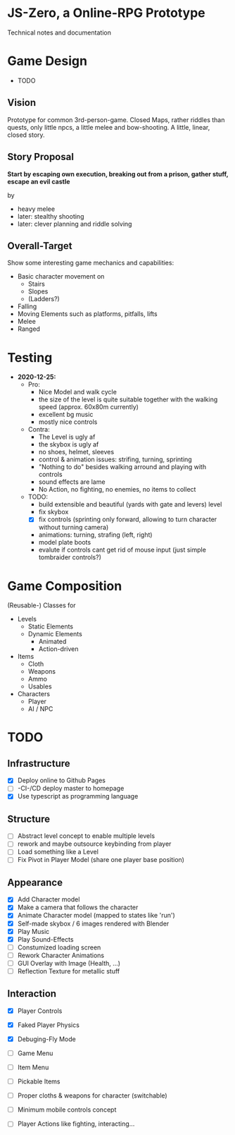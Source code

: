 # JS-Zero, a Online-RPG Prototype
Technical notes and documentation
# Game Design
* TODO

## Vision
Prototype for common 3rd-person-game. Closed Maps, rather riddles than quests, only little npcs, a little melee and bow-shooting. A little, linear, closed story.

## Story Proposal

**Start by escaping own execution, breaking out from a prison, gather stuff, escape an evil castle**

by 
* heavy melee
* later: stealthy shooting
* later: clever planning and riddle solving



## Overall-Target

Show some interesting game mechanics and capabilities: 
* Basic character movement on
    * Stairs
    * Slopes
    * (Ladders?)
* Falling
* Moving Elements such as platforms, pitfalls, lifts
* Melee
* Ranged 




# Testing

* **2020-12-25:** 
    * Pro:
        * Nice Model and walk cycle
        * the size of the level is quite suitable together with the walking speed (approx. 60x80m currently)
        * excellent bg music
        * mostly nice controls
    * Contra:
        * The Level is ugly af
        * the skybox is ugly af
        * no shoes, helmet, sleeves
        * control & animation issues: strifing, turning, sprinting
        * "Nothing to do" besides walking arround and playing with controls
        * sound effects are lame
        * No Action, no fighting, no enemies, no items to collect
    * TODO:
        * build extensible and beautiful (yards with gate and levers) level
        * fix skybox
        * [x] fix controls (sprinting only forward, allowing to turn character without turning camera)
        * animations: turning, strafing (left, right)
        * model plate boots
        * evalute if controls cant get rid of mouse input (just simple tombraider controls?)


# Game Composition

(Reusable-) Classes for
* Levels
    * Static Elements
    * Dynamic Elements
        * Animated
        * Action-driven
* Items
    * Cloth
    * Weapons
    * Ammo
    * Usables
* Characters
    * Player
    * AI / NPC




# TODO

## Infrastructure 
- [X] Deploy online to Github Pages
- [ ] -CI-/CD deploy master to homepage 
- [X] Use typescript as programming language

## Structure
- [ ] Abstract level concept to enable multiple levels
- [ ] rework and maybe outsource keybinding from player
- [ ] Load something like a Level
- [ ] Fix Pivot in Player Model (share one player base position)

## Appearance
- [X] Add Character model
- [x] Make a camera that follows the character
- [X] Animate Character model (mapped to states like 'run')
- [X] Self-made skybox / 6 images rendered with Blender
- [x] Play Music
- [x] Play Sound-Effects
- [ ] Constumized loading screen
- [ ] Rework Character Animations
- [ ] GUI Overlay with Image (Health, ...)
- [ ] Reflection Texture for metallic stuff

## Interaction
- [x] Player Controls 
- [x] Faked Player Physics
- [x] Debuging-Fly Mode
- [ ] Game Menu
- [ ] Item Menu
- [ ] Pickable Items 
- [ ] Proper cloths & weapons for character (switchable)
- [ ] Minimum mobile controls concept
- [ ] Player Actions like fighting, interacting...

